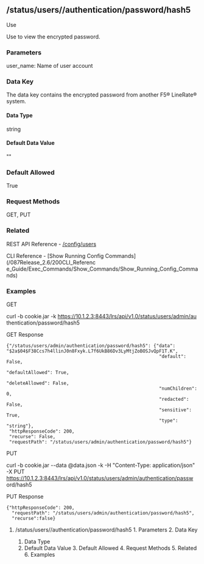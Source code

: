## /status/users/<username>/authentication/password/hash5

Use

​Use to view the encrypted password.

### Parameters

user_name: Name of user account

### Data Key

The data key contains the encrypted password from another F5® LineRate®
system.

#### Data Type

string

#### Default Data Value

""

### Default Allowed

True

### Request Methods

GET, PUT

### Related

REST API Reference -
[/config/users](/087Release_2.6/250REST_API_Reference_Guide/config/users)

CLI Reference - [Show Running Config Commands](/087Release_2.6/200CLI_Referenc
e_Guide/Exec_Commands/Show_Commands/Show_Running_Config_Commands)

### Examples

GET

curl -b cookie.jar -k https://10.1.2.3:8443/lrs/api/v1.0/status/users/admin/au
thentication/password/hash5

GET Response

    
    
    {"/status/users/admin/authentication/password/hash5": {"data": "$2a$04$F38Ccs7h4llinJ0n8Fxyk.L7f6UkB86Dv3LyMtjZoBOSJvQpF1T.K",
                                                            "default": False,
                                                            "defaultAllowed": True,
                                                            "deleteAllowed": False,
                                                            "numChildren": 0,
                                                            "redacted": False,
                                                            "sensitive": True,
                                                            "type": "string"},
     "httpResponseCode": 200,
     "recurse": False,
     "requestPath": "/status/users/admin/authentication/password/hash5"}
    

PUT

curl -b cookie.jar --data @data.json -k -H "Content-Type: application/json" -X
PUT https://10.1.2.3:8443/lrs/api/v1.0/status/users/admin/authentication/passw
ord/hash5

PUT Response

    
    
    {"httpResponseCode": 200,
      "requestPath": "/status/users/admin/authentication/password/hash5",
      "recurse":false}

  1. /status/users/<username>/authentication/password/hash5
    1. Parameters
    2. Data Key
      1. Data Type
      2. Default Data Value
    3. Default Allowed
    4. Request Methods
    5. Related
    6. Examples

